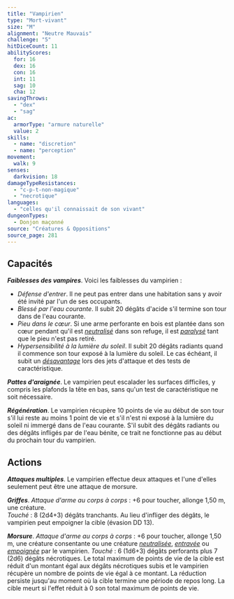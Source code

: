 ```yaml
---
title: "Vampirien"
type: "Mort-vivant"
size: "M"
alignment: "Neutre Mauvais"
challenge: "5"
hitDiceCount: 11
abilityScores:
  for: 16
  dex: 16
  con: 16
  int: 11
  sag: 10
  cha: 12
savingThrows: 
  - "dex"
  - "sag"
ac: 
  armorType: "armure naturelle"
  value: 2
skills: 
  - name: "discretion"
  - name: "perception"
movement: 
  walk: 9
senses: 
  darkvision: 18
damageTypeResistances: 
  - "c-p-t-non-magique"
  - "necrotique"
languages: 
  - "celles qu'il connaissait de son vivant"
dungeonTypes:
  - Donjon maçonné
source: "Créatures & Oppositions"
source_page: 281
---
```

## Capacités
_**Faiblesses des vampires**_. Voici les faiblesses du vampirien :  
* _Défense d'entrer_. Il ne peut pas entrer dans une habitation sans y avoir été invité par l'un de ses occupants.  
* _Blessé par l'eau courante_. Il subit 20 dégâts d'acide s'il termine son tour dans de l'eau courante.
* _Pieu dans le cœur_. Si une arme perforante en bois est plantée dans son cœur pendant qu'il est [_neutralisé_](/gerer-la-sante-du-personnage/#neutralise) dans son refuge, il est [_paralysé_](/gerer-la-sante-du-personnage/#paralyse) tant que le pieu n'est pas retiré.
* _Hypersensibilité à la lumière du soleil_. Il subit 20 dégâts radiants quand il commence son tour exposé à la lumière du soleil. Le cas échéant, il subit un [_désavantage_](/utiliser-les-caracteristiques/#avantage-et-desavantage) lors des jets d'attaque et des tests de caractéristique.

_**Pattes d'araignée**_. Le vampirien peut escalader les surfaces difficiles, y compris les plafonds la tête en bas, sans qu'un test de caractéristique ne soit nécessaire.

_**Régénération**_. Le vampirien récupère 10 points de vie au début de son tour s'il lui reste au moins 1 point de vie et s'il n'est ni exposé à la lumière du soleil ni immergé dans de l'eau courante. S'il subit des dégâts radiants ou des dégâts infligés par de l'eau bénite, ce trait ne fonctionne pas au début du prochain tour du vampirien.

## Actions
_**Attaques multiples**_. Le vampirien effectue deux attaques et l'une d'elles seulement peut être une attaque de morsure.

_**Griffes**_. _Attaque d'arme au corps à corps_ : +6 pour toucher, allonge 1,50 m, une créature.  
_Touché_ : 8 (2d4+3) dégâts tranchants. Au lieu d'infliger des dégâts, le vampirien peut empoigner la cible (évasion DD 13).

_**Morsure**_. _Attaque d'arme au corps à corps_ : +6 pour toucher, allonge 1,50 m, une créature consentante ou une créature [_neutralisée_](/gerer-la-sante-du-personnage/#neutralise), [_entravée_](/gerer-la-sante-du-personnage/#entrave) ou [_empoignée_](/gerer-la-sante-du-personnage/#empoigne) par le vampirien.   _Touché_ : 6 (1d6+3) dégâts perforants plus 7 (2d6) dégâts nécrotiques. Le total maximum de points de vie de la cible est réduit d'un montant égal aux dégâts nécrotiques subis et le vampirien récupère un nombre de points de vie égal à ce montant. La réduction persiste jusqu'au moment où la cible termine une période de repos long. La cible meurt si l'effet réduit à 0 son total maximum de points de vie.
